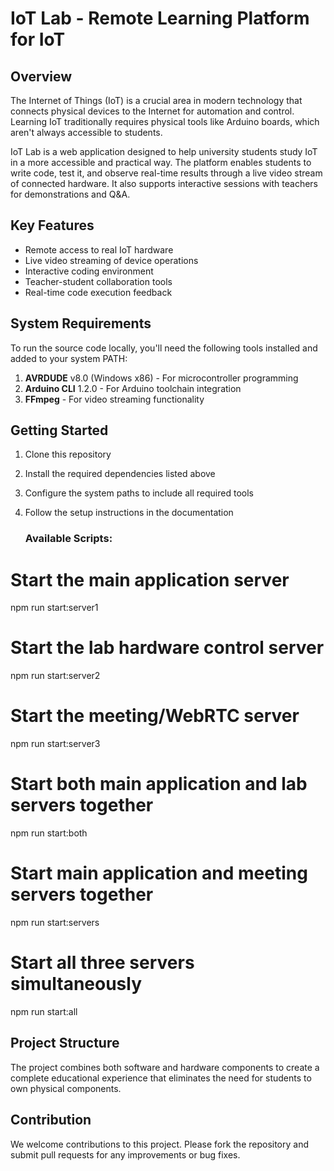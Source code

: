 # IoT Lab - Remote Learning Platform for IoT

## Overview
The Internet of Things (IoT) is a crucial area in modern technology that connects physical devices to the Internet for automation and control. Learning IoT traditionally requires physical tools like Arduino boards, which aren't always accessible to students. 

IoT Lab is a web application designed to help university students study IoT in a more accessible and practical way. The platform enables students to write code, test it, and observe real-time results through a live video stream of connected hardware. It also supports interactive sessions with teachers for demonstrations and Q&A.

## Key Features
- Remote access to real IoT hardware
- Live video streaming of device operations
- Interactive coding environment
- Teacher-student collaboration tools
- Real-time code execution feedback

## System Requirements
To run the source code locally, you'll need the following tools installed and added to your system PATH:

1. **AVRDUDE** v8.0 (Windows x86) - For microcontroller programming
2. **Arduino CLI** 1.2.0 - For Arduino toolchain integration
3. **FFmpeg** - For video streaming functionality

## Getting Started
1. Clone this repository
2. Install the required dependencies listed above
3. Configure the system paths to include all required tools
4. Follow the setup instructions in the documentation

   ### Available Scripts:
# Start the main application server
npm run start:server1

# Start the lab hardware control server
npm run start:server2

# Start the meeting/WebRTC server
npm run start:server3

# Start both main application and lab servers together
npm run start:both

# Start main application and meeting servers together
npm run start:servers

# Start all three servers simultaneously
npm run start:all

## Project Structure
The project combines both software and hardware components to create a complete educational experience that eliminates the need for students to own physical components.

## Contribution
We welcome contributions to this project. Please fork the repository and submit pull requests for any improvements or bug fixes.

